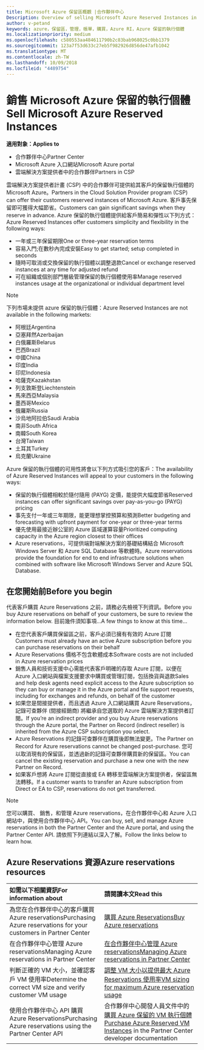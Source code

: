 ```yaml
---
title: Microsoft Azure 保留區概觀 |合作夥伴中心
Description: Overview of selling Microsoft Azure Reserved Instances in CSP.
author: v-petand
keywords: azure，保留區，管理，帳單，購買，Azure RI，Azure 保留的執行個體
ms.localizationpriority: medium
ms.openlocfilehash: c580553aa484611790b2c83bab968025c0bb1379
ms.sourcegitcommit: 123a7f53d633c27eb5f982926d856de47afb1042
ms.translationtype: MT
ms.contentlocale: zh-TW
ms.lasthandoff: 10/09/2018
ms.locfileid: "4489754"
---
```

# <a name="sell-microsoft-azure-reserved-instances"></a><span data-ttu-id="11283-103">銷售 Microsoft Azure 保留的執行個體</span><span class="sxs-lookup"><span data-stu-id="11283-103">Sell Microsoft Azure Reserved Instances</span></span> 

**<span data-ttu-id="11283-104">適用對象：</span><span class="sxs-lookup"><span data-stu-id="11283-104">Applies to</span></span>**

-  <span data-ttu-id="11283-105">合作夥伴中心</span><span class="sxs-lookup"><span data-stu-id="11283-105">Partner Center</span></span>
-  <span data-ttu-id="11283-106">Microsoft Azure 入口網站</span><span class="sxs-lookup"><span data-stu-id="11283-106">Microsoft Azure portal</span></span>
-  <span data-ttu-id="11283-107">雲端解決方案提供者中的合作夥伴</span><span class="sxs-lookup"><span data-stu-id="11283-107">Partners in CSP</span></span>

<span data-ttu-id="11283-108">雲端解決方案提供者計畫 (CSP) 中的合作夥伴可提供給其客戶的保留執行個體的 Microsoft Azure。</span><span class="sxs-lookup"><span data-stu-id="11283-108">Partners in the Cloud Solution Provider program (CSP) can offer their customers reserved instances of Microsoft Azure.</span></span> <span data-ttu-id="11283-109">客戶事先保留即可獲得大幅節省。</span><span class="sxs-lookup"><span data-stu-id="11283-109">Customers can gain significant savings when they reserve in advance.</span></span> <span data-ttu-id="11283-110">Azure 保留的執行個體提供給客戶簡易和彈性以下列方式：</span><span class="sxs-lookup"><span data-stu-id="11283-110">Azure Reserved Instances offer customers simplicity and flexibility in the following ways:</span></span>

-   <span data-ttu-id="11283-111">一年或三年保留期限</span><span class="sxs-lookup"><span data-stu-id="11283-111">One or three-year reservation terms</span></span> 
-   <span data-ttu-id="11283-112">容易入門;在數秒內完成安裝</span><span class="sxs-lookup"><span data-stu-id="11283-112">Easy to get started; setup completed in seconds</span></span> 
-   <span data-ttu-id="11283-113">隨時可取消或交換保留的執行個體以調整退款</span><span class="sxs-lookup"><span data-stu-id="11283-113">Cancel or exchange reserved instances at any time for adjusted refund</span></span> 
-   <span data-ttu-id="11283-114">可在組織或個別部門層級管理保留的執行個體使用率</span><span class="sxs-lookup"><span data-stu-id="11283-114">Manage reserved instances usage at the organizational or individual department level</span></span> 

> [!NOTE]  
> <span data-ttu-id="11283-115">下列市場未提供 azure 保留的執行個體：</span><span class="sxs-lookup"><span data-stu-id="11283-115">Azure Reserved Instances are not available in the following markets:</span></span>  
> * <span data-ttu-id="11283-116">阿根廷</span><span class="sxs-lookup"><span data-stu-id="11283-116">Argentina</span></span>
> * <span data-ttu-id="11283-117">亞塞拜然</span><span class="sxs-lookup"><span data-stu-id="11283-117">Azerbaijan</span></span>
> * <span data-ttu-id="11283-118">白俄羅斯</span><span class="sxs-lookup"><span data-stu-id="11283-118">Belarus</span></span>
> * <span data-ttu-id="11283-119">巴西</span><span class="sxs-lookup"><span data-stu-id="11283-119">Brazil</span></span>
> * <span data-ttu-id="11283-120">中國</span><span class="sxs-lookup"><span data-stu-id="11283-120">China</span></span>
> * <span data-ttu-id="11283-121">印度</span><span class="sxs-lookup"><span data-stu-id="11283-121">India</span></span>
> * <span data-ttu-id="11283-122">印尼</span><span class="sxs-lookup"><span data-stu-id="11283-122">Indonesia</span></span>
> * <span data-ttu-id="11283-123">哈薩克</span><span class="sxs-lookup"><span data-stu-id="11283-123">Kazakhstan</span></span>
> * <span data-ttu-id="11283-124">列支敦斯登</span><span class="sxs-lookup"><span data-stu-id="11283-124">Liechtenstein</span></span>
> * <span data-ttu-id="11283-125">馬來西亞</span><span class="sxs-lookup"><span data-stu-id="11283-125">Malaysia</span></span>
> * <span data-ttu-id="11283-126">墨西哥</span><span class="sxs-lookup"><span data-stu-id="11283-126">Mexico</span></span>
> * <span data-ttu-id="11283-127">俄羅斯</span><span class="sxs-lookup"><span data-stu-id="11283-127">Russia</span></span>
> * <span data-ttu-id="11283-128">沙烏地阿拉伯</span><span class="sxs-lookup"><span data-stu-id="11283-128">Saudi Arabia</span></span>
> * <span data-ttu-id="11283-129">南非</span><span class="sxs-lookup"><span data-stu-id="11283-129">South Africa</span></span>
> * <span data-ttu-id="11283-130">南韓</span><span class="sxs-lookup"><span data-stu-id="11283-130">South Korea</span></span>
> * <span data-ttu-id="11283-131">台灣</span><span class="sxs-lookup"><span data-stu-id="11283-131">Taiwan</span></span>
> * <span data-ttu-id="11283-132">土耳其</span><span class="sxs-lookup"><span data-stu-id="11283-132">Turkey</span></span>
> * <span data-ttu-id="11283-133">烏克蘭</span><span class="sxs-lookup"><span data-stu-id="11283-133">Ukraine</span></span>

<span data-ttu-id="11283-134">Azure 保留的執行個體的可用性將會以下列方式吸引您的客戶：</span><span class="sxs-lookup"><span data-stu-id="11283-134">The availability of Azure Reserved Instances will appeal to your customers in the following ways:</span></span>

-   <span data-ttu-id="11283-135">保留的執行個體相較於隨付隨用 (PAYG) 定價，能提供大幅度節省</span><span class="sxs-lookup"><span data-stu-id="11283-135">Reserved instances can offer significant savings over pay-as-you-go (PAYG) pricing</span></span>
-   <span data-ttu-id="11283-136">事先支付一年或三年期限，能更理想掌控預算和預測</span><span class="sxs-lookup"><span data-stu-id="11283-136">Better budgeting and forecasting with upfront payment for one-year or three-year terms</span></span> 
-   <span data-ttu-id="11283-137">優先使用最接近辦公室的 Azure 區域運算容量</span><span class="sxs-lookup"><span data-stu-id="11283-137">Prioritized computing capacity in the Azure region closest to their offices</span></span>  
-   <span data-ttu-id="11283-138">Azure reservations，可提供端對端解決方案的基礎結構結合 Microsoft Windows Server 和 Azure SQL Database 等軟體時。</span><span class="sxs-lookup"><span data-stu-id="11283-138">Azure reservations provide the foundation for end to end infrastructure solutions when combined with software like Microsoft Windows Server and Azure SQL Database.</span></span>   

## <a name="before-you-begin"></a><span data-ttu-id="11283-139">在您開始前</span><span class="sxs-lookup"><span data-stu-id="11283-139">Before you begin</span></span>

<span data-ttu-id="11283-140">代表客戶購買 Azure Reservations 之前，請務必先檢視下列資訊。</span><span class="sxs-lookup"><span data-stu-id="11283-140">Before you buy Azure reservations on behalf of your customers, be sure to review the information below.</span></span> <span data-ttu-id="11283-141">目前幾件須知事項...</span><span class="sxs-lookup"><span data-stu-id="11283-141">A few things to know at this time…</span></span>

-   <span data-ttu-id="11283-142">在您代表客戶購買保留區之前，客戶必須已擁有有效的 Azure 訂閱</span><span class="sxs-lookup"><span data-stu-id="11283-142">Customers must already have an active Azure subscription before you can purchase reservations on their behalf</span></span>  
-   <span data-ttu-id="11283-143">Azure Reservations 價格不包含軟體成本</span><span class="sxs-lookup"><span data-stu-id="11283-143">Software costs are not included in Azure reservation prices</span></span> 
-   <span data-ttu-id="11283-144">銷售人員和技術支援中心需能代表客戶明確的存取 Azure 訂閱，以便在 Azure 入口網站與檔案支援要求中購買或管理訂閱，包括換貨與退款</span><span class="sxs-lookup"><span data-stu-id="11283-144">Sales and help desk agents need explicit access to the Azure subscription so they can buy or manage it in the Azure portal and file support requests, including for exchanges and refunds, on behalf of the customer</span></span>  
-   <span data-ttu-id="11283-145">如果您是間接提供者，而且透過 Azure 入口網站購買 Azure Reservations，記錄可查夥伴 (間接經銷商) 將繼承自您選取的 Azure 雲端解決方案提供者訂閱。</span><span class="sxs-lookup"><span data-stu-id="11283-145">If you’re an indirect provider and you buy Azure reservations through the Azure portal, the Partner on Record (indirect reseller) is inherited from the Azure CSP subscription you select.</span></span> 
-   <span data-ttu-id="11283-146">Azure Reservations 的記錄可查夥伴在購買後即無法變更。</span><span class="sxs-lookup"><span data-stu-id="11283-146">The Partner on Record for Azure reservations cannot be changed post-purchase.</span></span> <span data-ttu-id="11283-147">您可以取消現有的保留區，並透過新的記錄可查夥伴購買新的保留區。</span><span class="sxs-lookup"><span data-stu-id="11283-147">You can cancel the existing reservation and purchase a new one with the new Partner on Record.</span></span> 
-   <span data-ttu-id="11283-148">如果客戶想將 Azure 訂閱從直接或 EA 轉移至雲端解決方案提供者，保留區無法轉移。</span><span class="sxs-lookup"><span data-stu-id="11283-148">If a customer wants to transfer an Azure subscription from Direct or EA to CSP, reservations do not get transferred.</span></span> 

>[!NOTE]
> <span data-ttu-id="11283-149">您可以購買、 銷售，和管理 Azure reservations，在合作夥伴中心和 Azure 入口網站中，與使用合作夥伴中心 API。</span><span class="sxs-lookup"><span data-stu-id="11283-149">You can buy, sell, and manage Azure reservations in both the Partner Center and the Azure portal, and using the Partner Center API.</span></span> <span data-ttu-id="11283-150">請依照下列連結以深入了解。</span><span class="sxs-lookup"><span data-stu-id="11283-150">Follow the links below to learn how.</span></span> 

## <a name="azure-reservations-resources"></a><span data-ttu-id="11283-151">Azure Reservations 資源</span><span class="sxs-lookup"><span data-stu-id="11283-151">Azure reservations resources</span></span>
|**<span data-ttu-id="11283-152">如需以下相關資訊</span><span class="sxs-lookup"><span data-stu-id="11283-152">For information about</span></span>**   |**<span data-ttu-id="11283-153">請閱讀本文</span><span class="sxs-lookup"><span data-stu-id="11283-153">Read this</span></span>**    |
|:-----------------------------|:-----------------|
|<span data-ttu-id="11283-154">為您在合作夥伴中心的客戶購買 Azure reservations</span><span class="sxs-lookup"><span data-stu-id="11283-154">Purchasing Azure reservations for your customers in Partner Center</span></span>   |[<span data-ttu-id="11283-155">購買 Azure Reservations</span><span class="sxs-lookup"><span data-stu-id="11283-155">Buy Azure reservations</span></span>](azure-reservations-buying.md)
|<span data-ttu-id="11283-156">在合作夥伴中心管理 Azure reservations</span><span class="sxs-lookup"><span data-stu-id="11283-156">Managing Azure reservations in Partner Center</span></span> | [<span data-ttu-id="11283-157">在合作夥伴中心管理 Azure reservations</span><span class="sxs-lookup"><span data-stu-id="11283-157">Managing Azure reservations in Partner Center</span></span>](azure-reservations-manage.md)
|<span data-ttu-id="11283-158">判斷正確的 VM 大小，並確認客戶 VM 使用率</span><span class="sxs-lookup"><span data-stu-id="11283-158">Determine the correct VM size and verify customer VM usage</span></span>   |[<span data-ttu-id="11283-159">調整 VM 大小以提供最大 Azure Reservations 使用率</span><span class="sxs-lookup"><span data-stu-id="11283-159">VM sizing for maximum Azure reservation usage</span></span>](azure-usage.md)   |
|<span data-ttu-id="11283-160">使用合作夥伴中心 API 購買 Azure Reservations</span><span class="sxs-lookup"><span data-stu-id="11283-160">Purchasing Azure reservations using the Partner Center API</span></span> | <span data-ttu-id="11283-161">合作夥伴中心開發人員文件中的[購買 Azure 保留的 VM 執行個體](https://docs.microsoft.com/partner-center/develop/purchase-azure-reservations)</span><span class="sxs-lookup"><span data-stu-id="11283-161">[Purchase Azure Reserved VM Instances](https://docs.microsoft.com/partner-center/develop/purchase-azure-reservations) in the Partner Center developer documentation</span></span>

 

